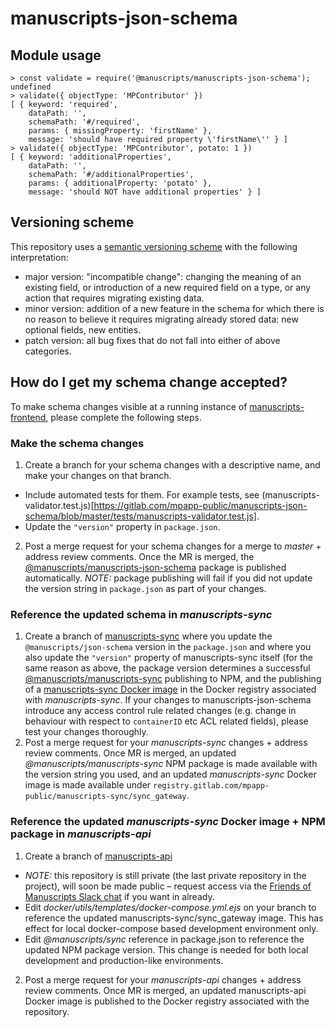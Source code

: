 # manuscripts-json-schema

## Module usage

```
> const validate = require('@manuscripts/manuscripts-json-schema');
undefined
> validate({ objectType: 'MPContributor' })
[ { keyword: 'required',
    dataPath: '',
    schemaPath: '#/required',
    params: { missingProperty: 'firstName' },
    message: 'should have required property \'firstName\'' } ]
> validate({ objectType: 'MPContributor', potato: 1 })
[ { keyword: 'additionalProperties',
    dataPath: '',
    schemaPath: '#/additionalProperties',
    params: { additionalProperty: 'potato' },
    message: 'should NOT have additional properties' } ]
```

## Versioning scheme

This repository uses a [semantic versioning scheme](https://semver.org/) with the following interpretation:

- major version: "incompatible change": changing the meaning of an existing field, or introduction of a new required field on a type, or any action that requires migrating existing data.
- minor version: addition of a new feature in the schema for which there is no reason to believe it requires migrating already stored data: new optional fields, new entities.
- patch version: all bug fixes that do not fall into either of above categories.

## How do I get my schema change accepted?

To make schema changes visible at a running instance of [manuscripts-frontend](https://gitlab.com/mpapp-public/manuscripts-frontend), please complete the following steps.

### Make the schema changes

1. Create a branch for your schema changes with a descriptive name, and make your changes on that branch.
  - Include automated tests for them. For example tests, see (manuscripts-validator.test.js)[https://gitlab.com/mpapp-public/manuscripts-json-schema/blob/master/tests/manuscripts-validator.test.js].
  - Update the `"version"` property in `package.json`.
2. Post a merge request for your schema changes for a merge to *master* + address review comments. Once the MR is merged, the [@manuscripts/manuscripts-json-schema](https://www.npmjs.com/package/@manuscripts/manuscripts-json-schema) package is published automatically. *NOTE:* package publishing will fail if you did not update the version string in `package.json` as part of your changes.

### Reference the updated schema in *manuscripts-sync*

1. Create a branch of [manuscripts-sync](http://gitlab.com/mpapp-public/manuscripts-sync) where you update the `@manuscripts/json-schema` version in the `package.json` and where you also update the `"version"` property of manuscripts-sync itself (for the same reason as above, the package version determines a successful [@manuscripts/manuscripts-sync](https://www.npmjs.com/package/@manuscripts/manuscripts-sync) publishing to NPM, and the publishing of a [manuscripts-sync Docker image](https://gitlab.com/mpapp-public/manuscripts-sync/container_registry) in the Docker registry associated with *manuscripts-sync*. If your changes to manuscripts-json-schema introduce any access control rule related changes (e.g. change in behaviour with respect to `containerID` etc ACL related fields), please test your changes thoroughly.
2. Post a merge request for your *manuscripts-sync* changes + address review comments. Once MR is merged, an updated *@manuscripts/manuscripts-sync* NPM package is made available with the version string you used, and an updated *manuscripts-sync* Docker image is made available under `registry.gitlab.com/mpapp-public/manuscripts-sync/sync_gateway`.

### Reference the updated *manuscripts-sync* Docker image + NPM package in *manuscripts-api*

1. Create a branch of [manuscripts-api](https://gitlab.com/mpapp-private/manuscripts-api)
  - *NOTE:* this repository is still private (the last private repository in the project), will soon be made public – request access via the [Friends of Manuscripts Slack chat](https://manuscripts-friends-slack.herokuapp.com/) if you want in already.
  - Edit *docker/utils/templates/docker-compose.yml.ejs* on your branch to reference the updated manuscripts-sync/sync_gateway image. This has effect for local docker-compose based development environment only.
  - Edit *@manuscripts/sync* reference in package.json to reference the updated NPM package version. This change is needed for both local development and production-like environments.
2. Post a merge request for your *manuscripts-api* changes + address review comments. Once MR is merged, an updated manuscripts-api Docker image is published to the Docker registry associated with the repository.